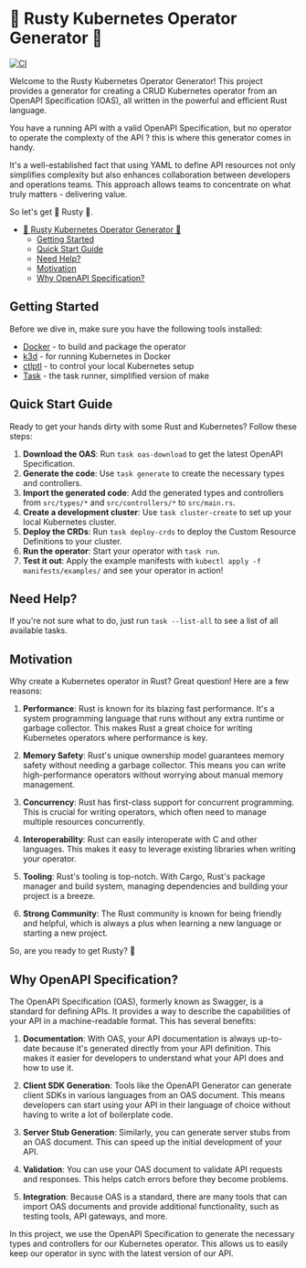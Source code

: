 # 🦀 Rusty Kubernetes Operator Generator 🦀

[![CI](https://github.com/edenreich/k8s-operator-generator/actions/workflows/ci.yml/badge.svg)](https://github.com/edenreich/k8s-operator-generator/actions/workflows/ci.yml)

Welcome to the Rusty Kubernetes Operator Generator! This project provides a generator for creating a CRUD Kubernetes operator from an OpenAPI Specification (OAS), all written in the powerful and efficient Rust language.

You have a running API with a valid OpenAPI Specification, but no operator to operate the complexty of the API ? this is where this generator comes in handy.

It's a well-established fact that using YAML to define API resources not only simplifies complexity but also enhances collaboration between developers and operations teams. This approach allows teams to concentrate on what truly matters - delivering value.

So let's get 🦀 Rusty 🦀.

- [🦀 Rusty Kubernetes Operator Generator 🦀](#-rusty-kubernetes-operator-generator-)
  - [Getting Started](#getting-started)
  - [Quick Start Guide](#quick-start-guide)
  - [Need Help?](#need-help)
  - [Motivation](#motivation)
  - [Why OpenAPI Specification?](#why-openapi-specification)

## Getting Started

Before we dive in, make sure you have the following tools installed:

- [Docker](https://docs.docker.com/engine/install/) - to build and package the operator
- [k3d](https://k3d.io/v5.6.0/#releases) - for running Kubernetes in Docker
- [ctlptl](https://formulae.brew.sh/formula/ctlptl) - to control your local Kubernetes setup
- [Task](https://taskfile.dev/installation/) - the task runner, simplified version of make

## Quick Start Guide

Ready to get your hands dirty with some Rust and Kubernetes? Follow these steps:

1. **Download the OAS**: Run `task oas-download` to get the latest OpenAPI Specification.
2. **Generate the code**: Use `task generate` to create the necessary types and controllers.
3. **Import the generated code**: Add the generated types and controllers from `src/types/*` and `src/controllers/*` to `src/main.rs`.
4. **Create a development cluster**: Use `task cluster-create` to set up your local Kubernetes cluster.
5. **Deploy the CRDs**: Run `task deploy-crds` to deploy the Custom Resource Definitions to your cluster.
6. **Run the operator**: Start your operator with `task run`.
7. **Test it out**: Apply the example manifests with `kubectl apply -f manifests/examples/` and see your operator in action!

## Need Help?

If you're not sure what to do, just run `task --list-all` to see a list of all available tasks.

## Motivation

Why create a Kubernetes operator in Rust? Great question! Here are a few reasons:

1. **Performance**: Rust is known for its blazing fast performance. It's a system programming language that runs without any extra runtime or garbage collector. This makes Rust a great choice for writing Kubernetes operators where performance is key.

2. **Memory Safety**: Rust's unique ownership model guarantees memory safety without needing a garbage collector. This means you can write high-performance operators without worrying about manual memory management.

3. **Concurrency**: Rust has first-class support for concurrent programming. This is crucial for writing operators, which often need to manage multiple resources concurrently.

4. **Interoperability**: Rust can easily interoperate with C and other languages. This makes it easy to leverage existing libraries when writing your operator.

5. **Tooling**: Rust's tooling is top-notch. With Cargo, Rust's package manager and build system, managing dependencies and building your project is a breeze.

6. **Strong Community**: The Rust community is known for being friendly and helpful, which is always a plus when learning a new language or starting a new project.

So, are you ready to get Rusty? 🦀

## Why OpenAPI Specification?

The OpenAPI Specification (OAS), formerly known as Swagger, is a standard for defining APIs. It provides a way to describe the capabilities of your API in a machine-readable format. This has several benefits:

1. **Documentation**: With OAS, your API documentation is always up-to-date because it's generated directly from your API definition. This makes it easier for developers to understand what your API does and how to use it.

2. **Client SDK Generation**: Tools like the OpenAPI Generator can generate client SDKs in various languages from an OAS document. This means developers can start using your API in their language of choice without having to write a lot of boilerplate code.

3. **Server Stub Generation**: Similarly, you can generate server stubs from an OAS document. This can speed up the initial development of your API.

4. **Validation**: You can use your OAS document to validate API requests and responses. This helps catch errors before they become problems.

5. **Integration**: Because OAS is a standard, there are many tools that can import OAS documents and provide additional functionality, such as testing tools, API gateways, and more.

In this project, we use the OpenAPI Specification to generate the necessary types and controllers for our Kubernetes operator. This allows us to easily keep our operator in sync with the latest version of our API.

